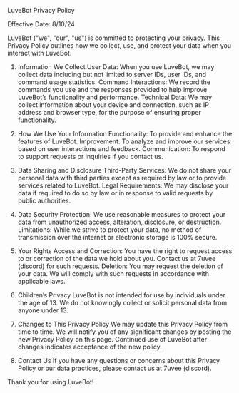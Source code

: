 LuveBot Privacy Policy

Effective Date: 8/10/24

LuveBot ("we", "our", "us") is committed to protecting your privacy. This Privacy Policy outlines how we collect, use, and protect your data when you interact with LuveBot.

1. Information We Collect
User Data: When you use LuveBot, we may collect data including but not limited to server IDs, user IDs, and command usage statistics.
Command Interactions: We record the commands you use and the responses provided to help improve LuveBot’s functionality and performance.
Technical Data: We may collect information about your device and connection, such as IP address and browser type, for the purpose of ensuring proper functionality.
2. How We Use Your Information
Functionality: To provide and enhance the features of LuveBot.
Improvement: To analyze and improve our services based on user interactions and feedback.
Communication: To respond to support requests or inquiries if you contact us.
3. Data Sharing and Disclosure
Third-Party Services: We do not share your personal data with third parties except as required by law or to provide services related to LuveBot.
Legal Requirements: We may disclose your data if required to do so by law or in response to valid requests by public authorities.
4. Data Security
Protection: We use reasonable measures to protect your data from unauthorized access, alteration, disclosure, or destruction.
Limitations: While we strive to protect your data, no method of transmission over the internet or electronic storage is 100% secure.
5. Your Rights
Access and Correction: You have the right to request access to or correction of the data we hold about you. Contact us at 7uvee (discord) for such requests.
Deletion: You may request the deletion of your data. We will comply with such requests in accordance with applicable laws.
6. Children’s Privacy
LuveBot is not intended for use by individuals under the age of 13. We do not knowingly collect or solicit personal data from anyone under 13.

7. Changes to This Privacy Policy
We may update this Privacy Policy from time to time. We will notify you of any significant changes by posting the new Privacy Policy on this page. Continued use of LuveBot after changes indicates acceptance of the new policy.

8. Contact Us
If you have any questions or concerns about this Privacy Policy or our data practices, please contact us at 7uvee (discord).

Thank you for using LuveBot!

